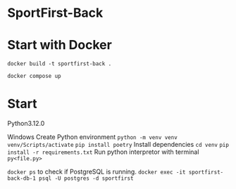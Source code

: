# SportFirst-Back

# Start with Docker 

``docker build -t sportfirst-back .``

``docker compose up``

# Start

Python3.12.0

Windows
Create Python environment
    ``python -m venv venv``
    ``venv/Scripts/activate``
    ``pip install poetry``
Install dependencies
    ``cd venv``
    ``pip install -r requirements.txt``
Run python interpretor with terminal ``py<file.py>``



``docker ps`` to check if PostgreSQL is running.
``docker exec -it sportfirst-back-db-1 psql -U postgres -d sportfirst``

